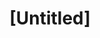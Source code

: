 ---
pid: llp125
title: "[Untitled]"
location_transcription: Philly
coordinates: "[-75.1656784, 39.9556166]"
zipcode: 
gen_neighborhood: 
neighborhood: 
outside_phl: 
age: '12'
age_range: 6-13
instagram: 
image_file_name: llp_125.jpg
proposal_transcription: Instead of fighting we should all come together and work things
  out
topic: Family,Politics,Social Justice,Love
topic_summary: 0, 0, 0, 0
type: Mural,Sculpture Statue
keywords_other: 
credit: 
image_labels: Peace
twitter: 
facebook: 
permalink: "/monuments/llp125/"
layout: item-page
---